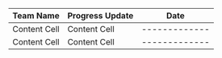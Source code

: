 | Team Name  | Progress Update | Date |
| ------------- | ------------- | ------------- |
| Content Cell  | Content Cell  | ------------- |
| Content Cell  | Content Cell  | ------------- |
